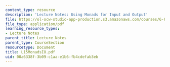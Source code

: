```yaml
---
content_type: resource
description: 'Lecture Notes: Using Monads for Input and Output'
file: https://ol-ocw-studio-app-production.s3.amazonaws.com/courses/6-827-multithreaded-parallelism-languages-and-compilers-fall-2002/00a6338f3b09c1aae1b6fb4cdefab3eb_L15MonadsIO.pdf
file_type: application/pdf
learning_resource_types:
- Lecture Notes
parent_title: Lecture Notes
parent_type: CourseSection
resourcetype: Document
title: L15MonadsIO.pdf
uid: 00a6338f-3b09-c1aa-e1b6-fb4cdefab3eb
---
```

